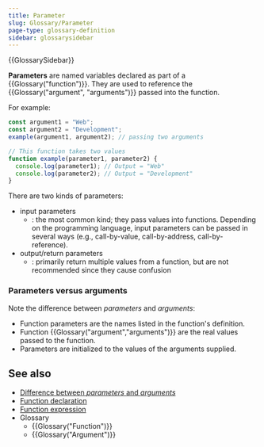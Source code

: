 ```yaml
---
title: Parameter
slug: Glossary/Parameter
page-type: glossary-definition
sidebar: glossarysidebar
---
```


{{GlossarySidebar}}

**Parameters** are named variables declared as part of a {{Glossary("function")}}. They are used to reference the {{Glossary("argument", "arguments")}} passed into the function.

For example:

```js
const argument1 = "Web";
const argument2 = "Development";
example(argument1, argument2); // passing two arguments

// This function takes two values
function example(parameter1, parameter2) {
  console.log(parameter1); // Output = "Web"
  console.log(parameter2); // Output = "Development"
}
```

There are two kinds of parameters:

- input parameters
  - : the most common kind; they pass values into functions. Depending on the programming language, input parameters can be passed in several ways (e.g., call-by-value, call-by-address, call-by-reference).
- output/return parameters
  - : primarily return multiple values from a function, but are not recommended since they cause confusion

### Parameters versus arguments

Note the difference between _parameters_ and _arguments_:

- Function parameters are the names listed in the function's definition.
- Function {{Glossary("argument","arguments")}} are the real values passed to the function.
- Parameters are initialized to the values of the arguments supplied.

## See also

- [Difference between _parameters_ and _arguments_](<https://en.wikipedia.org/wiki/Parameter_(computer_programming)#Parameters_and_arguments>)
- [Function declaration](/en-US/docs/Web/JavaScript/Reference/Statements/function)
- [Function expression](/en-US/docs/Web/JavaScript/Reference/Operators/function)
- Glossary
  - {{Glossary("Function")}}
  - {{Glossary("Argument")}}
